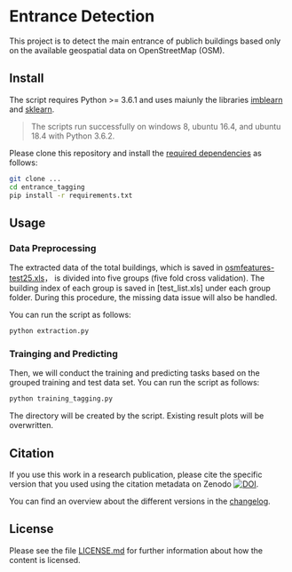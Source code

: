 
# Entrance Detection 
This project is to detect the main entrance of publich buildings based only on the available geospatial data on OpenStreetMap (OSM).


## Install

The script requires Python >= 3.6.1 and uses maiunly the libraries [imblearn](https://imbalanced-learn.readthedocs.io/en/stable/index.html) and [sklearn](https://scikit-learn.org/stable/).

> The scripts run successfully on windows 8, ubuntu 16.4, and ubuntu 18.4 with Python 3.6.2.

Please clone this repository and install the [required dependencies](requirements.txt) as follows:

```bash
git clone ...
cd entrance_tagging
pip install -r requirements.txt
```

## Usage



### Data Preprocessing
The extracted data of the total buildings, which is saved in [osmfeatures-test25.xls](https://drive.google.com/file/d/1lVG3zhWKvR1SVVN3QgLGAyxmc0c97QXJ/view?usp=sharing)， is divided into five groups (five fold cross validation). The building index of each group is saved in [test_list.xls] under each group folder. During this procedure, the missing data issue will also be handled.

You can run the script as follows:

```bash
python extraction.py
```

### Trainging and Predicting
Then, we will conduct the training and predicting tasks based on the grouped training and test data set.
You can run the script as follows:

```bash
python training_tagging.py
```

The directory will be created by the script.
Existing result plots will be overwritten.





## Citation

If you use this work in a research publication,
please cite the specific version that you used using the citation metadata on Zenodo [![DOI](https://zenodo.org/badge/DOI/10.5281/zenodo.ZENODO-DOI.svg)](https://doi.org/10.5281/zenodo.ZENODO-DOI).

You can find an overview about the different versions in the [changelog](CHANGELOG.md).


## License

Please see the file [LICENSE.md](LICENSE.md) for further information about how the content is licensed.
